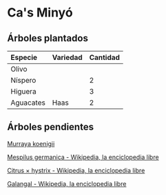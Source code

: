 # Ca's Minyó

## Árboles plantados

| Especie | Variedad | Cantidad |
| :--- | :--- | :--- |
| Olivo |  |  |
| Níspero |  | 2 |
| Higuera |  | 3 |
| Aguacates | Haas | 2 |

## Árboles pendientes

[Murraya koenigii](https://es.wikipedia.org/wiki/Murraya_koenigii)

[Mespilus germanica - Wikipedia, la enciclopedia libre](https://es.wikipedia.org/wiki/Mespilus_germanica)

[Citrus × hystrix - Wikipedia, la enciclopedia libre](https://es.wikipedia.org/wiki/Citrus_%C3%97_hystrix)

[Galangal - Wikipedia, la enciclopedia libre](https://es.wikipedia.org/wiki/Galangal)

